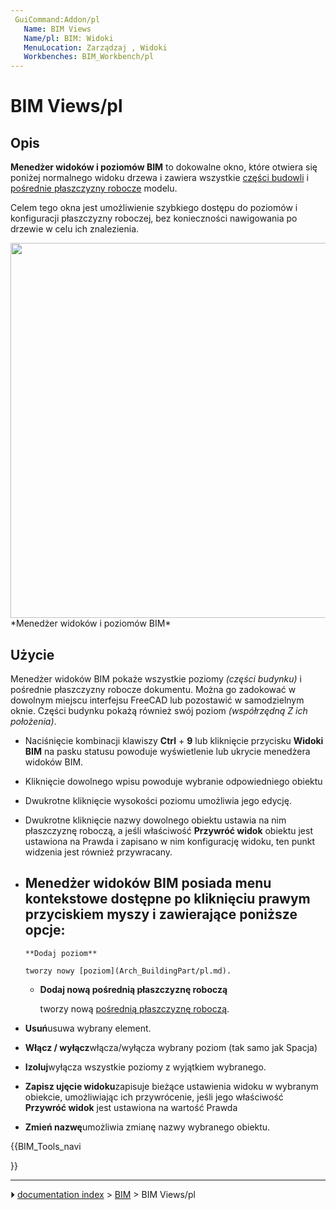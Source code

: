 ```yaml
---
 GuiCommand:Addon/pl
   Name: BIM Views
   Name/pl: BIM: Widoki
   MenuLocation: Zarządzaj , Widoki
   Workbenches: BIM_Workbench/pl
---
```


# BIM Views/pl



## Opis

**Menedżer widoków i poziomów BIM** to dokowalne okno, które otwiera się poniżej normalnego widoku drzewa i zawiera wszystkie [części budowli](Arch_BuildingPart/pl.md) i [pośrednie płaszczyzny robocze](Draft_WorkingPlaneProxy/pl.md) modelu.

Celem tego okna jest umożliwienie szybkiego dostępu do poziomów i konfiguracji płaszczyzny roboczej, bez konieczności nawigowania po drzewie w celu ich znalezienia.

<img alt="" src=images/BIM_views_screenshot.png  style="width:600px;"> 
*Menedżer widoków i poziomów BIM*



## Użycie

Menedżer widoków BIM pokaże wszystkie poziomy *(części budynku)* i pośrednie płaszczyzny robocze dokumentu. Można go zadokować w dowolnym miejscu interfejsu FreeCAD lub pozostawić w samodzielnym oknie. Części budynku pokażą również swój poziom *(współrzędną Z ich położenia)*.

-   Naciśnięcie kombinacji klawiszy **Ctrl** + **9** lub kliknięcie przycisku **Widoki BIM** na pasku statusu powoduje wyświetlenie lub ukrycie menedżera widoków BIM.

-   Kliknięcie dowolnego wpisu powoduje wybranie odpowiedniego obiektu

-   Dwukrotne kliknięcie wysokości poziomu umożliwia jego edycję.

-   Dwukrotne kliknięcie nazwy dowolnego obiektu ustawia na nim płaszczyznę roboczą, a jeśli właściwość **Przywróć widok** obiektu jest ustawiona na Prawda i zapisano w nim konfigurację widoku, ten punkt widzenia jest również przywracany.

-   Menedżer widoków BIM posiada menu kontekstowe dostępne po kliknięciu prawym przyciskiem myszy i zawierające poniższe opcje:
    -   
        **Dodaj poziom**
        
        tworzy nowy [poziom](Arch_BuildingPart/pl.md).

    -   
        **Dodaj nową pośrednią płaszczyznę roboczą**
        
        tworzy nową [pośrednią płaszczyznę roboczą](Draft_WorkingPlaneProxy/pl.md).

-    **Usuń**usuwa wybrany element.

-    **Włącz / wyłącz**włącza/wyłącza wybrany poziom (tak samo jak Spacja)

-    **Izoluj**wyłącza wszystkie poziomy z wyjątkiem wybranego.

-    **Zapisz ujęcie widoku**zapisuje bieżące ustawienia widoku w wybranym obiekcie, umożliwiając ich przywrócenie, jeśli jego właściwość **Przywróć widok** jest ustawiona na wartość Prawda

-    **Zmień nazwę**umożliwia zmianę nazwy wybranego obiektu.





{{BIM_Tools_navi

}}



---
⏵ [documentation index](../README.md) > [BIM](BIM_Workbench.md) > BIM Views/pl
